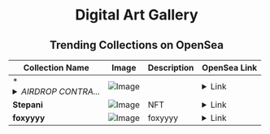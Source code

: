 <div align="center">

# Digital Art Gallery

## Trending Collections on OpenSea

| Collection Name                       | Image                                                                                     | Description                       | OpenSea Link                                                                                          |
|---------------------------------------|-------------------------------------------------------------------------------------------|-----------------------------------|--------------------------------------------------------------------------------------------------------|
| **<details><summary>*AIRDROP CONTRA...</summary>*AIRDROP CONTRACT*</details>** | ![Image](https://i.seadn.io/s/raw/files/669967855c0337407ea24294342b0810.png?w=500&auto=format?w=200&auto=format) |  | <details><summary>Link</summary>[*AIRDROP CONTRACT*](https://opensea.io/collection/airdrop-contract)</details> |
| **Stepani** | ![Image](https://raw.seadn.io/files/090fb41d6c4a521959c6ba240cc76cda.svg?w=200&auto=format) | NFT | <details><summary>Link</summary>[Stepani](https://opensea.io/collection/stepani)</details> |
| **foxyyyy** | ![Image](https://i.seadn.io/s/raw/files/4d33da9b345fd3be0bf35207983c0880.jpg?w=500&auto=format?w=200&auto=format) | foxyyyy | <details><summary>Link</summary>[foxyyyy](https://opensea.io/collection/foxyyyy-1)</details> |

</div>